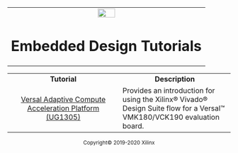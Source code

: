 <table width="100%">
  <tr width="100%">
    <td align="center"><img src="https://www.xilinx.com/content/dam/xilinx/imgs/press/media-kits/corporate/xilinx-logo.png" width="30%"/><h1>Embedded Design Tutorials</h1>
    </td>
 </tr>
 </table>

 <table style="width:100%">
 <tr>
 <td width="50%" align="center"><b>Tutorial</b></td>
 <td width="50%" align="center"><b>Description</b></td>
 </tr>
 <tr>
 <td align="center"><a href="https://github.com/Xilinx/Embedded-Design-Tutorials/tree/master/Versal-EDT">Versal Adaptive Compute Acceleration Platform (UG1305)</a></td>
 <td>
Provides an introduction for using the Xilinx&reg; Vivado&reg; Design Suite flow for a Versal&trade; VMK180/VCK190 evaluation board.</td></tr></table>

<p align="center"><sup>Copyright&copy; 2019-2020 Xilinx</sup></p>
